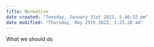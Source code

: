 ```yaml
---
title: Normative
date created: "Tuesday, January 31st 2023, 5:46:22 pm"
date modified: "Thursday, May 25th 2023, 1:25:20 am"
---
```


What we should do
